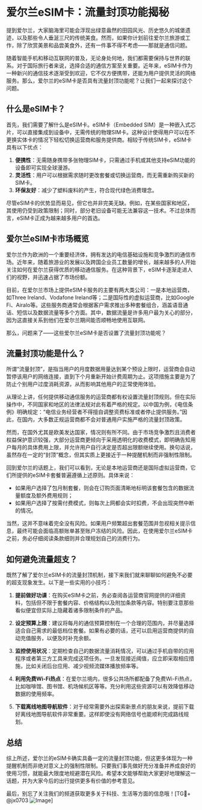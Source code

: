# 爱尔兰eSIM卡：流量封顶功能揭秘

提到爱尔兰，大家脑海里可能会浮现出绿意盎然的田园风光、历史悠久的城堡遗迹，以及那些令人垂涎三尺的传统美食。然而，如果你计划前往爱尔兰旅游或工作，除了欣赏美景和品尝美食外，还有一件事不得不考虑——那就是通信问题。

随着智能手机和移动互联网的普及，无论身处何地，我们都需要保持与世界的联系。对于国际旅行者来说，选择合适的通信方案至关重要。近年来，eSIM卡作为一种新兴的通信技术逐渐受到欢迎，它不仅方便携带，还能为用户提供灵活的网络服务。那么，爱尔兰的eSIM卡是否具有流量封顶功能呢？让我们一起来探讨这个问题。

## 什么是eSIM卡？

首先，我们需要了解什么是eSIM卡。eSIM卡（Embedded SIM）是一种嵌入式芯片，可以直接集成到设备中，无需传统的物理SIM卡。这种设计使得用户可以在不更换实体卡的情况下轻松切换运营商和服务提供商。相较于传统SIM卡，eSIM卡具有以下优点：

1. **便携性**：无需随身携带多张物理SIM卡，只需通过手机或其他支持eSIM功能的设备即可实现全球漫游。
2. **灵活性**：用户可以根据需求随时更改套餐或切换运营商，而无需重新购买新的SIM卡。
3. **环保友好**：减少了塑料废料的产生，符合现代绿色消费理念。

尽管eSIM卡的优势显而易见，但它也并非完美无缺。例如，在某些国家和地区，其使用仍受到政策限制；同时，部分老旧设备可能无法兼容这一技术。不过总体而言，eSIM卡正成为越来越多用户的首选。

## 爱尔兰eSIM卡市场概览

爱尔兰作为欧洲的一个重要经济体，拥有发达的电信基础设施和竞争激烈的通信市场。近年来，随着旅游业的发展以及跨国企业员工数量的增长，越来越多的人开始关注如何在爱尔兰获得优质的移动通信服务。在这种背景下，eSIM卡逐渐走进人们的视野，并迅速占据了市场份额。

目前，在爱尔兰市场上提供eSIM卡服务的主要有两大类公司：一是本地运营商，如Three Ireland、Vodafone Ireland等；二是国际性的虚拟运营商，比如Google Fi、Airalo等。这些服务商通常会根据客户需求推出多种套餐组合，涵盖语音通话、短信以及数据流量等多个方面。其中，数据流量是许多用户最为关心的部分，因为这直接关系到他们在爱尔兰期间能否顺畅地使用互联网。

那么，问题来了——这些爱尔兰eSIM卡是否设置了流量封顶功能呢？

## 流量封顶功能是什么？

所谓“流量封顶”，是指当用户的月度数据用量达到某个预设上限时，运营商会自动暂停该用户的网络连接，直到下个月重新开始计费周期为止。这项措施主要是为了防止个别用户过度消耗资源，从而影响其他用户的正常使用体验。

从理论上讲，任何提供移动通信服务的运营商都有权设置流量封顶规则。但在实际操作中，不同国家和地区的法律法规对此有着严格的规定。以中国为例，《电信条例》明确规定：“电信业务经营者不得擅自调整资费标准或者停止提供服务。”因此，在国内，大多数正规运营商都不会对普通用户实施严格的流量封顶政策。

然而，在国外尤其是欧美发达国家，情况则有所不同。由于市场竞争激烈且消费者权益保护意识较强，大部分运营商更倾向于采用透明化的收费模式，即明确告知用户每月的具体费用上限，并允许用户自行决定是否超出限额继续使用。换句话说，虽然存在一定的“封顶”概念，但其实质上更接近于一种提醒机制而非强制性限制。

回到爱尔兰的话题上，我们可以看到，无论是本地运营商还是国际虚拟运营商，它们所提供的eSIM卡套餐普遍遵循上述原则。具体来说：

- 如果用户选择了包月制套餐，则会在订购页面清晰地标明该套餐包含的数据流量额度及额外费用规则；
- 如果用户选择了按需付费模式，则每次上网都会实时扣费，不会出现突然中断的情况。

当然，这并不意味着完全没有风险。如果用户频繁超出套餐范围并忽视相关提示信息，最终可能会面临高额账单甚至账户冻结的风险。因此，在使用爱尔兰eSIM卡之前，务必仔细阅读条款细则并合理规划自己的消费行为。

## 如何避免流量超支？

既然了解了爱尔兰eSIM卡的流量封顶机制，接下来我们就来聊聊如何避免不必要的超支现象发生。以下是一些实用的小技巧：

1. **提前做好功课**：在购买eSIM卡之前，务必查阅各运营商官网提供的详细资料，包括但不限于套餐内容、价格结构以及附加条款等内容。特别要注意那些看似便宜但实际上隐藏着诸多限制条件的产品。

2. **设定预算上限**：建议将每月的通信预算控制在一个合理的范围内，并尽量选择适合自己需求的最低档位套餐。如果有必要的话，还可以启用运营商提供的自动充值服务，以便及时补充余额。

3. **监控使用状况**：定期检查自己的数据流量消耗情况，可以通过手机自带的应用程序或者第三方工具来完成这项任务。一旦发现接近阈值，应立即采取相应措施，比如关闭后台应用、减少视频流媒体播放频率等。

4. **利用免费Wi-Fi热点**：在爱尔兰境内，很多公共场所都配备了免费Wi-Fi热点，比如咖啡馆、图书馆、机场候机区等等。充分利用这些资源可以有效降低移动数据的使用频率。

5. **下载离线地图导航软件**：对于经常需要外出探索新景点的朋友来说，提前下载好离线地图导航软件非常重要。这样即使没有网络信号也能顺利完成路线规划。

## 总结

综上所述，爱尔兰的eSIM卡确实具备一定的流量封顶功能，但这更多体现为一种提醒机制而非绝对意义上的强制性限制。只要我们事先做好充分准备并养成良好的使用习惯，就能最大限度地规避潜在风险。希望本文能够帮助大家更好地理解这一话题，并为大家今后的出行提供更多有价值的参考意见。

最后，别忘了关注我们的频道获取更多关于科技、生活等方面的信息哦！[TG💪+ @jx0703 ![Image](https://github.com/user-attachments/assets/dbca1d08-cadb-493c-b0ec-ad6f7a83f270)]